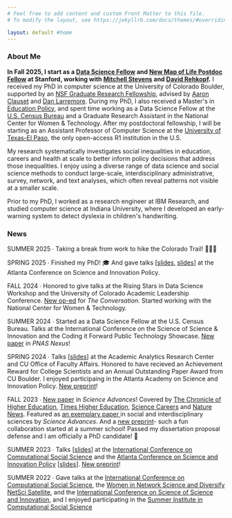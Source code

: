 ```yaml
---
# Feel free to add content and custom Front Matter to this file.
# To modify the layout, see https://jekyllrb.com/docs/themes/#overriding-theme-defaults

layout: default #home
---
```


### About Me
<b>In Fall 2025, I start as a <a href="https://datascience.stanford.edu/programs/data-science-fellows">Data Science Fellow</a> and <a href="https://longevity.stanford.edu/new-map-of-life-fellows-program/">New Map of Life Postdoc Fellow</a> at Stanford, working with <a href="https://ed.stanford.edu/faculty/stevens4">Mitchell Stevens</a> and <a href="https://profiles.stanford.edu/david-rehkopf">David Rehkopf</a>.</b> I received my PhD in computer science at the University of Colorado Boulder, supported by an <a href="https://nsfgrfp.org/">NSF Graduate Research Fellowship</a>, advised by <a href="https://aaronclauset.github.io/">Aaron Clauset</a> and <a href="https://larremorelab.github.io/">Dan Larremore</a>. During my PhD, I also received a Master's in <a href="https://www.colorado.edu/education/academics/graduate-programs/educational-foundations-policy-practice/ma-educational-foundations">Education Policy</a>, and spent time working as a Data Science Fellow at the <a href="https://www.census.gov/programs-surveys/ehealth.html">U.S. Census Bureau</a> and a Graduate Research Assistant in the National Center for Women & Technology. After my postdoctoral fellowship, I will be starting as an Assistant Professor of Computer Science at the <a href="https://www.utep.edu/cs/about/">University of Texas-El Paso</a>, the only open-access R1 institution in the U.S.

My research systematically investigates social inequalities in education, careers and health at scale to better inform policy decisions that address those inequalities. I enjoy using a diverse range of data science and social science methods to conduct large-scale, interdisciplinary administrative, survey, network, and text analyses, which often reveal patterns not visible at a smaller scale.

Prior to my PhD, I worked as a research engineer at IBM Research, and studied computer science at Indiana University, where I developed an early-warning system to detect dyslexia in children's handwriting.

### News
SUMMER 2025 &#8729; Taking a break from work to hike the Colorado Trail! 🌲🥾⛺

SPRING 2025 &#8729; Finished my PhD! 🎓  And gave talks [<a href="https://katiespoon.github.io/atlc_undergrad.pdf">slides</a>, <a href="https://katiespoon.github.io/atlc_grants.pdf">slides</a>] at the Atlanta Conference on Science and Innovation Policy.

FALL 2024 &#8729; Honored to give talks at the Rising Stars in Data Science Workshop and the University of Colorado Academic Leadership Conference. <a href="https://theconversation.com/most-us-book-bans-target-childrens-literature-featuring-diverse-characters-and-authors-of-color-238731">New op-ed</a> for <i>The Conversation.</i> Started working with the National Center for Women & Technology.

SUMMER 2024 &#8729; Started as a Data Science Fellow at the U.S. Census Bureau. Talks at the International Conference on the Science of Science & Innovation and the Coding it Forward Public Technology Showcase. <a href="https://academic.oup.com/pnasnexus/article/3/6/pgae197/7689238?login=false">New paper</a> in <i>PNAS Nexus</i>!

SPRING 2024 &#8729; Talks [<a href="https://katiespoon.github.io/AARC_Feb2024.pdf">slides</a>] at the Academic Analytics Research Center and CU Office of Faculty Affairs. Honored to have recieved an Achievement Reward for College Scientists and an Annual Outstanding Paper Award from CU Boulder. I enjoyed participaing in the Atlanta Academy on Science and Innovation Policy. <a href="https://osf.io/preprints/socarxiv/g6xwk">New preprint</a>!

FALL 2023 &#8729; <a href="https://www.science.org/doi/10.1126/sciadv.adi2205">New paper</a> in <i>Science Advances</i>! Covered by <a href="https://www.chronicle.com/article/even-with-tenure-women-are-more-likely-to-leave-higher-ed">The Chronicle of Higher Education</a>, <a href="https://www.timeshighereducation.com/news/hostile-workplace-climate-pushing-women-out-academia">Times Higher Education</a>, <a href="https://www.science.org/content/article/women-faculty-feel-pushed-academia-poor-workplace-climate">Science Careers</a> and <a href="https://www.nature.com/articles/d41586-023-03251-8">Nature News</a>. Featured as <a href="https://www.science.org/doi/10.1126/sciadv.adp7473"> an exemplary paper </a> in social and interdisciplinary sciences by <i> Science Advances</i>. And a <a href="https://papers.ssrn.com/sol3/papers.cfm?abstract_id=4618699">new preprint</a>- such a fun collaboration started at a summer school! Passed my dissertation proposal defense and I am officially a PhD candidate! 🎉

SUMMER 2023 &#8729; Talks [<a href="https://katiespoon.github.io/IC2S2_23.pdf">slides</a>] at the <a href="https://www.ic2s2.org/">International Conference on Computational Social Science</a> and the <a href="https://www.atlconf.org/">Atlanta Conference on Science and Innovation Policy</a> [<a href="https://katiespoon.github.io/ATLC23.pdf">slides</a>]. <a href="https://osf.io/preprints/socarxiv/u26ze">New preprint</a>!

SUMMER 2022 &#8729; Gave talks at the <a href="https://www.ic2s2.org/">International Conference on Computational Social Science</a>, the <a href="https://sites.google.com/view/winsnetsci-diversify-netsci-20">Women in Network Science and Diversify NetSci Satellite</a>, and the <a href="https://www.icssi.org/">International Conference on Science of Science and Innovation</a>, and I enjoyed participating in the <a href="https://sicss.io/">Summer Institute in Computational Social Science</a>
